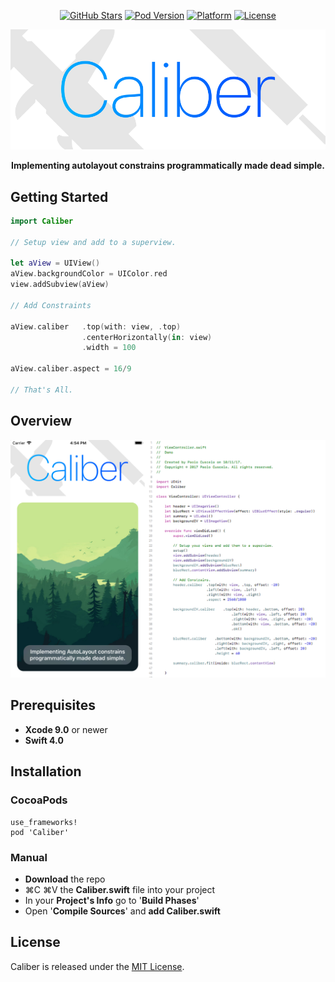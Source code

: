 <p align="center">
    <a href="https://github.com/PaoloCuscela/Caliber/stargazers">
        <img src="https://img.shields.io/github/stars/PaoloCuscela/Caliber.svg"
            alt="GitHub Stars"></a>
    <a href="http://cocoadocs.org/docsets/Caliber/">
        <img src="https://img.shields.io/cocoapods/v/Caliber.svg?style=flat"
            alt="Pod Version"></a>
    <a href="http://cocoadocs.org/docsets/Caliber">
        <img src="https://img.shields.io/cocoapods/p/Caliber.svg?style=flat"
            alt="Platform"></a>
    <a href="https://github.com/PaoloCuscela/Caliber/blob/master/LICENSE">
        <img src="https://img.shields.io/github/license/PaoloCuscela/Caliber.svg"
            alt="License"></a>
</p>

![Overview](https://raw.githubusercontent.com/PaoloCuscela/Caliber/master/Images/Header.png)

<p align="center"> <b>Implementing autolayout constrains programmatically made dead simple.</b></p> 

## Getting Started

```swift
import Caliber

// Setup view and add to a superview.

let aView = UIView()
aView.backgroundColor = UIColor.red
view.addSubview(aView)
    
// Add Constraints

aView.caliber   .top(with: view, .top)
                .centerHorizontally(in: view)
                .width = 100
    
aView.caliber.aspect = 16/9
    
// That's All. 
```

## Overview

![GetStarted](https://raw.githubusercontent.com/PaoloCuscela/Caliber/master/Images/Overview.png)

## Prerequisites

- **Xcode 9.0** or newer
- **Swift 4.0**

## Installation

### CocoaPods
```
use_frameworks!
pod 'Caliber'
```
### Manual
- **Download** the repo
- ⌘C ⌘V the **Caliber.swift** file into your project
- In your **Project's Info** go to '**Build Phases**'
- Open '**Compile Sources**' and **add Caliber.swift** 

## License

Caliber is released under the [MIT License](LICENSE).
